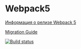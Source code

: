 # Webpack5

[Информация о релизе Webpack 5](https://webpack.js.org/blog/2020-10-10-webpack-5-release/)

[Migration Guide](https://webpack.js.org/migrate/5/)

[![Build status](https://ci.appveyor.com/api/projects/status/uw8lpbvn24a8l294?svg=true)](https://ci.appveyor.com/project/AlexeySaulin/ahj-env)